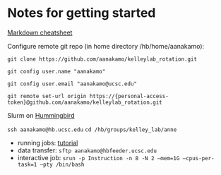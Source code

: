 # Notes for getting started

[Markdown cheatsheet](https://www.markdownguide.org/cheat-sheet/)

Configure remote git repo (in home directory /hb/home/aanakamo): 

`git clone https://github.com/aanakamo/kelleylab_rotation.git`

`git config user.name "aanakamo"` 

`git config user.email "aanakamo@ucsc.edu"` 

`git remote set-url origin https://{personal-access-token}@github.com/aanakamo/kelleylab_rotation.git` 

Slurm on [Hummingbird](https://hummingbird.ucsc.edu/) 

`ssh aanakamo@hb.ucsc.edu`
`cd /hb/groups/kelley_lab/anne`

- running jobs: [tutorial](https://hummingbird.ucsc.edu/documentation/creating-scripts-to-run-jobs/)
- data transfer: `sftp aanakamo@hbfeeder.ucsc.edu`
- interactive job: `srun -p Instruction -n 8 -N 2 –mem=1G –cpus-per-task=1 –pty /bin/bash`

